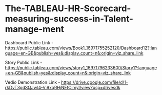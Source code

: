 # The-TABLEAU-HR-Scorecard-measuring-success-in-Talent-manage-ment


Dashboard Public Link - https://public.tableau.com/views/Book1_16971755252120/Dashboard12?:language=en-GB&publish=yes&:display_count=n&:origin=viz_share_link

Story Public Link - https://public.tableau.com/views/story1_16971796233600/Story1?:language=en-GB&publish=yes&:display_count=n&:origin=viz_share_link

Vedio Demonstration Link - https://drive.google.com/file/d/1-rkDvT3gdSQJwI4-Vi9xqRHjNEtCimyl/view?usp=drivesdk
